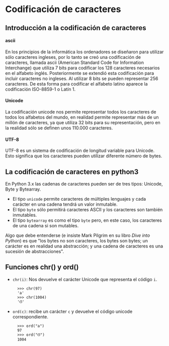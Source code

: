 # Codificación de caracteres

## Introducción a la codificación de caracteres

#### ascii

En los principios de la informática los ordenadores se diseñaron para utilizar sólo caracteres ingleses, por lo tanto se creó una codificación de caracteres, llamada ascii (American Standard Code for Information Interchange) que utiliza 7 bits para codificar los 128 caracteres necesarios en el alfabeto inglés. Posteriormente se extendió esta codificación para incluir caracteres no ingleses. Al utilizar 8 bits se pueden representar 256 caracteres. De esta forma para codificar el alfabeto latino aparece la codificación ISO-8859-1 o Latín 1.

#### Unicode

La codificación unicode  nos permite representar todos los caracteres de todos los alfabetos del mundo, en realidad permite representar más de un millón de caracteres, ya que utiliza 32 bits para su representación, pero en la realidad sólo se definen unos 110.000 caracteres.

#### UTF-8

UTF-8 es un sistema de codificación de longitud variable para Unicode. Esto significa que los caracteres pueden utilizar diferente número de bytes.

## La codificación de caracteres en python3

En Python 3.x las cadenas de caracteres pueden ser de tres tipos: Unicode, Byte y Bytearray.

* El tipo `unicode` permite caracteres de múltiples lenguajes y cada carácter en una cadena tendrá un valor inmutable. 
* El tipo `byte` sólo permitirá caracteres ASCII y los caracteres son también inmutables.
* El tipo `bytearray` es como el tipo `byte` pero, en este caso, los caracteres de una cadena si son mutables.

Algo que debe entenderse (e insiste Mark Pilgrim en su libro *Dive into Python*) es que "los bytes no son caracteres, los bytes son bytes; un carácter es en realidad una abstracción; y una cadena de caracteres es una sucesión de abstracciones".

## Funciones chr() y ord()

* `chr(i)`: Nos devuelve el carácter Unicode que representa el código `i`.

		>>> chr(97)
		'a'
		>>> chr(1004)
		'Ϭ'

* `ord(c)`: recibe un carácter `c` y devuelve el código unicode correspondiente.

		>>> ord("a")
		97
		>>> ord("Ϭ")
		1004
